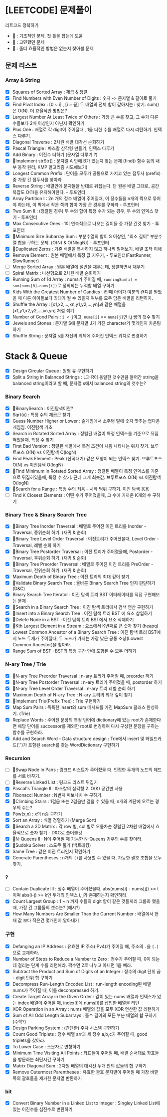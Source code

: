 # [LEETCODE] 문제풀이

리트코드 정복하기

- 💪 : 기초적인 문제. 첫 틀을 잡는데 도움
- 🤔 : 고민했던 문제
- 👀 : 좀더 효율적인 방법은 없는지 찾아볼 문제

## 문제 리스트

### Array & String

- [x] Squares of Sorted Array : 제곱 & 정렬
- [x] Find Numbers with Even Number of Digits : 숫자 -> 문자열 & 길이로 풀기
- [x] Find Pivot Index : [0 ~ i] , [i ~ 끝] 두 배열의 전체 합이 같아지는 i 찾기. sum()은 O(N). 더 효율적인 방법은?
- [x] Largest Number At Least Twice of Others : 가장 큰 수를 찾고, 그 수가 다른 수들보다 2배 이상인지 아닌지 확인하기
- [x] Plus One : 배열로 각 digit이 주어질때 , 1을 더한 수를 배열로 다시 리턴하기. 인덱스 다루기.
- [x] Diagonal Traverse : 2차원 배열 대각선 순회하기
- [x] Pascal Triangle : 파스칼 삼각형 만들기, 인덱스 다루기
- [x] Add Binary : 이진수 더하기 (문자열 다루기 ?)
- [x] 👀Implement strStr() : 문자열 A 안에 B가 있는지 찾는 문제 (find() 함수 등의 내부 동작 원리, KMP 알고리즘 시도해보기)
- [x] Longest Common Prefix : 단어들 모두가 공통으로 가지고 있는 접두사 (prefix) 중 가장 긴 접두사를 찾아라
- [x] Reverse String : 배열안에 문자들을 반대로 뒤집는다. 단 원본 배열 그대로, 공간 복잡도 O(1)을 유지해야한다. - 투포인터
- [x] Array Partition I : 2n 개의 정수 배열이 주어질때, 이 정수들을 n개의 짝으로 묶어야 하는데, 이 짝에서 작은 쪽의 합이 가장 큰 경우를 구하라 - 투포인터
- [x] Two Sum II : (정렬된 경우) 두 수의 합이 특정 수가 되는 경우, 두 수의 인덱스 찾기 - 투포인터
- [x] Max Consecutive Ones : 1이 연속적으로 나오는 길이들 중 가장 긴것 찾기 - 투포인터
- [x] 🤔Minimum Size Subarray Sum : 부분수열의 합이 S 이상인, "최소 길이" 부분수열 합을 구하는 문제. (O(N) & O(NlogN)) - 투포인터
- [x] 💪Duplicated Zeros : 기존 배열을 복사하지 않고 하나씩 밀어보기. 배열 조작 이해
- [x] Remove Element : 원본 배열에서 특정 값 지우기, - 투포인터(FastRunner, SlowRunner)
- [ ] Merge Sorted Array : 원본 배열에 절반을 채우는데, 정렬하면서 채우기
- [ ] Spiral Matrix : 나선형으로 2차원 배열 순회하기
- [x] Running Sum of 1d Array : nums가 주어질 때, `runningSum[i] = sum(nums[0]…nums[i])`로 정의되는 누적합 배열 구하기
- [x] Kids With the Greatest Number of Candies : i번째 아이가 여분의 캔디를 받았 을 때 다른 아이들보다 최대가 될 수 있을지 여부를 모두 담은 배열을 리턴하자.
- [x] Shuffle the Array : [x1,x2,...,xn,y1,y2,...,yn]과 같은 배열을 [x1,y1,x2,y2,...,xn,yn] 처럼 섞기
- [x] Number of Good Pairs : `i < j`이고, `nums[i]` == `nums[j]`인 i,j 쌍의 갯수 찾기
- [x] Jewels and Stones : 문자열 S에 문자열 J가 가진 character가 몇개인지 카운팅하기
- [x] Shuffle String : 문자열 s를 자신의 위체에 주어진 인덱스 위치로 변경하기

# Stack & Queue

- [x] Design Circular Queue : 원형 큐 구현하기
- [x] Split a String in Balanced Strings : L과 R이 동일한 갯수만큼 들어간 string을 balanced string이라고 할 때, 문자열 s에서 balanced string의 갯수는?

### Binary Search

- [x] 💪BinarySearch : 이진탐색이란?
- [x] Sqrt(x) : 특정 수의 제곱근 찾기.
- [x] Guess Number Higher or Lower : 술게임에서 소주병 밑에 숫자 맞추는 업다운 게임임. 이진탐색 기초
- [x] Search in Rotated Sorted Array : 정렬된 배열이 특정 인덱스를 기준으로 뒤집혀있을때, 특정 수 찾기
- [x] First Bad Version : 정렬된 배열에서 특정 조건이 처음 나타나는 위치 찾기. 브루트포스 O(N) vs 이진탐색 O(logN)
- [x] Find Peak Element : Peak (산꼭대기) 같은 모양이 되는 인덱스 찾기. 브루트포스 O(N) vs 이진탐색 O(logN)
- [x] 🤔Find Minimum in Rotated Sorted Array : 정렬된 배열이 특정 인덱스를 기준으로 뒤집혀있을때, 특정 수 찾기. 근데 그게 최솟값. 브루트포스 O(N) vs 이진탐색 O(logN)
- [x] 🤔Search for a Range : 특정 수의 처음 - 시작 범위 구하기. 이진 탐색 응용
- [ ] Find K Closest Elements : 어떤 수가 주어졌을때, 그 수에 가까운 K개의 수 구하기

### Binary Tree & Binary Search Tree

- [x] 💪Binary Tree Inorder Traversal : 배열로 주어진 이진 트리를 Inorder - Traversal, 중위순회 하기. (재귀 & 순회)
- [x] 💪Binary Tree Level Order Traversal : 이진트리가 주어졌을때, Level Order - Traversal, 레벨 순회 하기
- [x] 💪Binary Tree Postorder Traversal : 이진 트리가 주어졌을때, Postorder - Traversal, 후위순회 하기. (재귀 & 순회)
- [x] 💪Binary Tree Preorder Traversal : 배열로 주어진 이진 트리를 PreOrder - Traversal, 전위순회 하기. (재귀 & 순회)
- [x] Maximum Depth of Binary Tree : 이진 트리의 최대 깊이 찾기
- [x] 🤔Validate Binary Search Tree : 올바른 Binary Search Tree 인지 판단하기 (D&C)
- [x] Binary Search Tree Iterator : 이진 탐색 트리 BST 이터레이터를 직접 구현해보는 문제
- [x] 💪Search in a Binary Search Tree : 이진 탐색 트리에서 검색 연산 구현하기
- [x] 💪Insert into a Binary Search Tree : 이진 탐색 트리 BST 에 요소 삽입하기
- [x] 💪Delete Node in a BST : 이진 탐색 트리 BST에서 요소 삭제하기
- [x] 🤔Kth Largest Element in a Stream : 요소에서 K번째로 큰 숫자 찾기 (heapq)
- [x] Lowest Common Ancestor of a Binary Search Tree : 이진 탐색 트리 BST에서 노드 두개가 주어질때, 두 노드가 가지는 가장 낮은 공통 조상(Lowest Common Ancestor)을 찾아라.
- [x] Range Sum of BST : BST의 특정 구간 안에 포함된 수 모두 더하기

### N-ary Tree / Trie

- [x] 💪N-ary Tree Preorder Traversal : n-ary 트리가 주어질 때, preorder 하기
- [x] 💪N-ary Tree Postorder Traversal : n-ary 트리가 주어졌을 때, postorder 하기
- [x] 💪N-ary Tree Level Order Traversal : n-ary 트리 레벨 순회 하기
- [x] Maximum Depth of N-ary Tree : N-ary 트리의 최대 깊이 찾기
- [x] 💪Implement Trie(Prefix Tree) : Trie 구현하기
- [x] Map Sum Pairs : 독특한 insert와 sum 메서드를 가진 MapSum 클래스 완성하기. (Trie)
- [x] Replace Words : 주어진 문장의 특정 단어에 dictionary에 있는 root가 존재한다면 해당 단어를 successor를 제외한 root로 변경하여 다시 구성한 문장을 구하는 함수를 구현하라.
- [x] Add and Search Word - Data structure design : Trie에서 insert 및 와일드카드('.')가 포함된 search를 갖는 WordDictionary 구현하기

### Recursion

- [ ] 🤔Swap Node In Pairs : 링크드 리스트가 주어졌을 때, 인접한 두개의 노드의 헤드를 서로 바꾸기.
- [ ] 🤔Reverse Linked List : 링크드 리스트 뒤집기
- [x] Pascal's Triangle II : 파스칼의 삼각형 2. O(K) 공간만 사용
- [x] Fibonacci Number : N번째 피보나치 수 구하기.
- [x] 🤔Climbing Stairs : 1걸음 또는 2걸음만 걸을 수 있을 때, n개의 계단에 오르는 경우의 수는?
- [x] Pow(x,n) : x의 n승 구하기
- [x] Sort an Array : 배열 정렬하기 (Merge Sort)
- [x] 🤔Search a 2D Matrix : 각 row 별, col 별로 오름차순 정렬된 2차원 배열에서 효율적으로 숫자 찾기 - D&C로 풀어볼것
- [x] 🤔N-Queens II : N이 주어질 때 가능한 N-Queens 경우의 수를 찾아라.
- [x] 🤔Sudoku Solver : 스도쿠 풀기 (백트래킹)
- [x] Same Tree : 같은 이진 트리인지 확인하기
- [x] Generate Parentheses : n개의 `()`를 사용할 수 있을 때, 가능한 괄호 조합을 모두 찾기.

### ?

- [ ] Contain Duplicate III : 정수 배열이 주어졌을때, abs(nums[i] - nums[j]) >= t 이며 abs(i-j) >= k인 두개의 인덱스 i, j가 존재하는지 확인하라.
- [x] Count Largest Group : 1 ~ n 까지 수들의 digit 합이 같은 것들끼리 그룹화 했을때, 가장 긴 그룹들의 갯수는? (해시?)
- [x] How Many Numbers Are Smaller Than the Current Number : 배열에서 현재 값 보다 작은건 몇개인지 알아내기

### 구현

- [x] Defanging an IP Address : 유효한 IP 주소(IPv4)가 주어질 때, 주소의 `.`을 `[.]`으로 교체하라.
- [x] Number of Steps to Reduce a Number to Zero : 정수가 주어질 때, 0이 되는데 걸리는 단계 수를 리턴해라. 짝수면 2로 나누고 아니면 1을 빼라.
- [x] Subtract the Product and Sum of Digits of an Integer : 정수의 digit 단위 곱 - digit 단위 합 구하기
- [x] Decompress Run-Length Encoded List : run-length encoding된 배열 nums가 주어질 때, 이를 decompressed 하기.
- [x] Create Target Array in the Given Order : 값이 있는 nums 배열과 인덱스가 있는 index 배열이 주어질 때, index[i]에 nums[i]를 삽입한 배열을 리턴
- [x] XOR Operation in an Array : nums 배열의 값을 모두 XOR 연산한 값 리턴하기
- [x] Sum of All Odd Length Subarrays : 홀수 길이의 모든 부분 배열의 합 구하기 (수학?)
- [x] Design Parking System : (간단한) 주차 시스템 구현하기
- [x] Count Good Triplets : 정수 배열 arr과 세 정수 a,b,c가 주어질 때, good triplets을 찾아라.
- [x] To Lower Case : 소문자로 변형하기
- [x] Minimum Time Visiting All Points : 좌표들이 주어질 때, 배열 순서대로 좌표들을 방문하는 최단시간 구하기
- [x] Matrix Diagonal Sum : 2차원 배열의 대각선 두개 안의 값들의 합 구하기
- [x] Remove Outermost Parentheses : 유효한 괄호 문자열이 주어질 때 가장 바깥쪽의 괄호들을 제거한 문자열 반환하기

### bit

- [x] Convert Binary Number in a Linked List to Integer : Singley Linked List에 있는 이진수를 십진수로 변환하기

